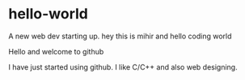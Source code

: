 # hello-world
A new web dev starting up. hey this is mihir and hello coding world

Hello and welcome to github 

I have just started using github. I like C/C++ and also web designing.
